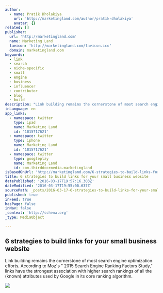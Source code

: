 ```yaml
---
author:
  - name: Pratik Dholakiya
    url: 'http://marketingland.com/author/pratik-dholakiya'
    avatar: {}
related: []
publisher:
  url: 'http://marketingland.com'
  name: Marketing Land
  favicon: 'http://marketingland.com/favicon.ico'
  domain: marketingland.com
keywords:
  - link
  - search
  - niche-specific
  - small
  - engine
  - business
  - influencer
  - contributor
  - blog
  - build
description: "Link building remains the cornerstone of most search engine optimization efforts. According to Moz's \" 2015 Search Engine Ranking Factors Study,\" links have the strongest association with higher search rankings of all the (known) attributes used by Google in its core ranking algorithm."
inLanguage: en
app_links:
  - namespace: twitter
    type: ipad
    name: Marketing Land
    id: '1015717621'
  - namespace: twitter
    type: iphone
    name: Marketing Land
    id: '1015717621'
  - namespace: twitter
    type: googleplay
    name: Marketing Land
    id: com.thirddoormedia.marketingland
isBasedOnUrl: 'http://marketingland.com/6-strategies-to-build-links-for-your-small-business-website-in-2016-169013'
title: 6 strategies to build links for your small business website
datePublished: '2016-03-17T19:57:16.303Z'
dateModified: '2016-03-17T19:55:00.637Z'
sourcePath: _posts/2016-03-17-6-strategies-to-build-links-for-your-small-business-website.md
published: true
inFeed: true
hasPage: false
inNav: false
_context: 'http://schema.org'
_type: MediaObject

---
```

<article style=""><h1>6 strategies to build links for your small business website</h1><p>Link building remains the cornerstone of most search engine optimization efforts. According to Moz's " 2015 Search Engine Ranking Factors Study," links have the strongest association with higher search rankings of all the (known) attributes used by Google in its core ranking algorithm.</p><img src="http://marketingland.com/wp-content/ml-loads/2016/03/links-graph-web-pages-22-1920.jpg" /></article>